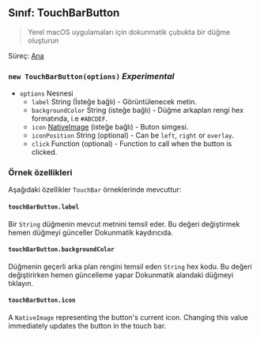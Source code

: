 ## Sınıf: TouchBarButton

> Yerel macOS uygulamaları için dokunmatik çubukta bir düğme oluşturun

Süreç: [Ana](../tutorial/quick-start.md#main-process)

### `new TouchBarButton(options)` *Experimental*

* `options` Nesnesi 
  * `label` String (İsteğe bağlı) - Görüntülenecek metin.
  * `backgroundColor` String (isteğe bağlı) - Düğme arkaplan rengi hex formatında, i.e `#ABCDEF`.
  * `icon` [NativeImage](native-image.md) (isteğe bağlı) - Buton simgesi.
  * `iconPosition` String (optional) - Can be `left`, `right` or `overlay`.
  * `click` Function (optional) - Function to call when the button is clicked.

### Örnek özellikleri

Aşağıdaki özellikler `TouchBar` örneklerinde mevcuttur:

#### `touchBarButton.label`

Bir `String` düğmenin mevcut metnini temsil eder. Bu değeri değiştirmek hemen düğmeyi günceller Dokunmatik kaydırıcıda.

#### `touchBarButton.backgroundColor`

Düğmenin geçerli arka plan rengini temsil eden `String` hex kodu. Bu değeri değiştirirken hemen güncelleme yapar Dokunmatik alandaki düğmeyi tıklayın.

#### `touchBarButton.icon`

A `NativeImage` representing the button's current icon. Changing this value immediately updates the button in the touch bar.